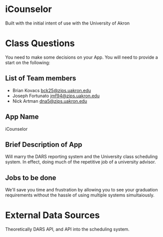 iCounselor 
==============================

Built with the initial intent of use with the University of Akron

# Class Questions

You need to make some decisions on your App. You will need to provide a start on the following:

## List of Team members

* Brian Kovacs bck25@zips.uakron.edu
* Joseph Fortunato jmf94@zips.uakron.edu
* Nick Artman dna5@zips.uakron.edu

## App Name

iCounselor

## Brief Description of App

Will marry the DARS reporting system and the University class scheduling system.  In effect, doing much of the repetitive job of a university advisor.

## Jobs to be done

We'll save you time and frustration by allowing you to see your graduation requirements without the hassle of using multiple systems simultaiously.

# External Data Sources

Theoretically DARS API, and API into the scheduling system.
